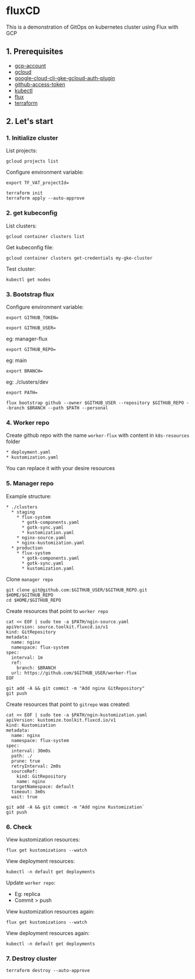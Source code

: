 # fluxCD
This is a demonstration of GitOps on kubernetes cluster using Flux with GCP

## 1. Prerequisites
* [gcp-account](https://console.cloud.google.com/welcome/new)
* [gcloud](https://cloud.google.com/sdk/docs/install)
* [google-cloud-cli-gke-gcloud-auth-plugin](https://cloud.google.com/blog/products/containers-kubernetes/kubectl-auth-changes-in-gke)
* [github-access-token](https://docs.github.com/en/authentication/keeping-your-account-and-data-secure/managing-your-personal-access-tokens)
* [kubectl](https://kubernetes.io/docs/tasks/tools/)
* [flux](https://fluxcd.io/flux/installation/)
* [terraform](https://developer.hashicorp.com/terraform/tutorials/aws-get-started/install-cli)
## 2. Let's start

### 1. Initialize cluster
List projects:
```
gcloud projects list
```

Configure environment variable:
```
export TF_VAT_projectId=
```

```
terraform init
terraform apply --auto-approve
```
### 2. get kubeconfig

List clusters:
```
gcloud container clusters list
```

Get kubeconfig file:
```
gcloud container clusters get-credentials my-gke-cluster
```

Test cluster:
```
kubectl get nodes
```

### 3. Bootstrap flux

Configure environment variable:
```
export GITHUB_TOKEN=
```

```
export GITHUB_USER=
```
eg: manager-flux

```
export GITHUB_REPO=
```

eg: main
```
export BRANCH=
```

eg: ./clusters/dev
```
export PATH=
```

```
flux bootstrap github --owner $GITHUB_USER --repository $GITHUB_REPO --branch $BRANCH --path $PATH --personal
```

### 4. Worker repo

Create github repo with the name `worker-flux` with content in `k8s-resources` folder

```
* deployment.yaml
* kustomization.yaml
```
You can replace it with your desire resources

### 5. Manager repo

Example structure:
```
* ./clusters
  * staging
    * flux-system
      * gotk-components.yaml
      * gotk-sync.yaml
      * kustomization.yaml
    * nginx-source.yaml
    * nginx-kustomization.yaml
  * production
    * flux-system
      * gotk-components.yaml
      * gotk-sync.yaml
      * kustomization.yaml
```
Clone `manager repo`
```
git clone git@github.com:$GITHUB_USER/$GITHUB_REPO.git $HOME/$GITHUB_REPO
cd $HOME/$GITHUB_REPO
```

Create resources that point to `worker repo`
```	
cat << EOF | sudo tee -a $PATH/ngin-source.yaml
apiVersion: source.toolkit.fluxcd.io/v1
kind: GitRepository
metadata:
  name: nginx
  namespace: flux-system
spec:
  interval: 1m
  ref:
    branch: $BRANCH
  url: https://github.com/$GITHUB_USER/worker-flux
EOF
```

```
git add -A && git commit -m "Add nginx GitRepository"
git push
```

Create resources that point to `gitrepo` was created:
```	
cat << EOF | sudo tee -a $PATH/ngin-kustomization.yaml
apiVersion: kustomize.toolkit.fluxcd.io/v1
kind: Kustomization
metadata:
  name: nginx
  namespace: flux-system
spec:
  interval: 30m0s
  path: ./
  prune: true
  retryInterval: 2m0s
  sourceRef:
    kind: GitRepository
    name: nginx
  targetNamespace: default
  timeout: 3m0s
  wait: true
```

```
git add -A && git commit -m "Add nginx Kustomization`
git push
```

### 6. Check 
View kustomization resources:
```
flux get kustomizations --watch
```

View deployment resources:
```
kubectl -n default get deployments
```

Update `worker repo`:
* Eg: replica 
* Commit > push

View kustomization resources again:
```
flux get kustomizations --watch
```

View deployment resources again:
```
kubectl -n default get deployments
```

### 7. Destroy cluster

```
terraform destroy --auto-approve
```

